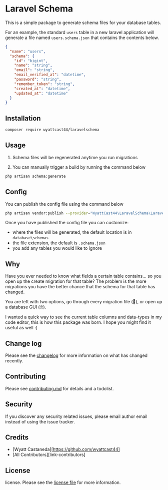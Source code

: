 # Laravel Schema

This is a simple package to generate schema files for your database tables.

For an example, the standard `users` table in a new laravel application will
generate a file named `users.schema.json` that contains the contents below.

```json
{
  "name": "users",
  "schema": {
    "id": "bigint",
    "name": "string",
    "email": "string",
    "email_verified_at": "datetime",
    "password": "string",
    "remember_token": "string",
    "created_at": "datetime",
    "updated_at": "datetime"
  }
}
```

## Installation

```bash
composer require wyattcast44/laravelschema
```

## Usage

1. Schema files will be regenerated anytime you run migrations

2. You can manually trigger a build by running the command below

```bash
php artisan schema:generate
```

## Config

You can publish the config file using the command below

```bash
php artisan vendor:publish --provider="WyattCast44\LaravelSchema\LaravelSchemaServiceProvider"
```

Once you have published the config file you can customize:

- where the files will be generated, the default location is in
  `database\schemas`
- the file extension, the default is `.schema.json`
- you add any tables you would like to ignore

## Why

Have you ever needed to know what fields a certain table contains... so you open
up the create migration for that table? The problem is the more migrations you
have the better chance that the schema for that table has changed.

You are left with two options, go through every migration file (🤮), or open up
a database GUI (🙄).

I wanted a quick way to see the current table columns and data-types in my code
editor, this is how this package was born. I hope you might find it useful as
well :)

## Change log

Please see the [changelog](changelog.md) for more information on what has
changed recently.

## Contributing

Please see [contributing.md](contributing.md) for details and a todolist.

## Security

If you discover any security related issues, please email author email instead
of using the issue tracker.

## Credits

- [Wyatt Castaneda][https://github.com/wyattcast44]
- [All Contributors][link-contributors]

## License

license. Please see the [license file](license.md) for more information.
